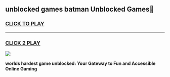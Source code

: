 
## unblocked games batman Unblocked Games👋
<h3>
<a href="https://premium.freeplayer.one?title=unblocked_games_batman&ref=16F">CLICK TO PLAY</a></h3>
<hr>

<h3>
<a href="https://premium.freeplayer.one?title=unblocked_games_batman&ref=16F">CLICK 2 PLAY</a>
  
</h3>

<a href="https://premium.freeplayer.one?title=unblocked_games_batman&ref=16F/"><img src="https://clearcache.store/games.png"></a>


**worlds hardest game unblocked: Your Gateway to Fun and Accessible Online Gaming**
